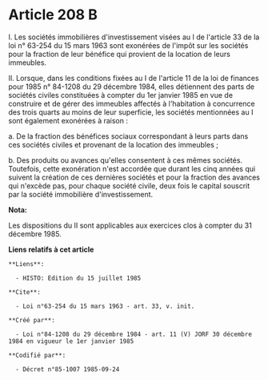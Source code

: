 # Article 208 B

I. Les sociétés immobilières d'investissement visées au I de l'article 33 de la loi n° 63-254 du 15 mars 1963 sont exonérées
de l'impôt sur les sociétés pour la fraction de leur bénéfice qui provient de la location de leurs immeubles.

II. Lorsque, dans les conditions fixées au I de l'article 11 de la loi de finances pour 1985 n° 84-1208 du 29 décembre 1984,
elles détiennent des parts de sociétés civiles constituées à compter du 1er janvier 1985 en vue de construire et de gérer des
immeubles affectés à l'habitation à concurrence des trois quarts au moins de leur superficie, les sociétés mentionnées au I
sont également exonérées à raison : 

a. De la fraction des bénéfices sociaux correspondant à leurs parts dans ces sociétés civiles et provenant de la location des
immeubles ; 

b. Des produits ou avances qu'elles consentent à ces mêmes sociétés. Toutefois, cette exonération n'est accordée que durant
les cinq années qui suivent la création de ces dernières sociétés et pour la fraction des avances qui n'excède pas, pour
chaque société civile, deux fois le capital souscrit par la société immobilière d'investissement.

**Nota:**

Les dispositions du II sont applicables aux exercices clos à compter du 31 décembre 1985.

**Liens relatifs à cet article**

	**Liens**:

	  - HISTO: Edition du 15 juillet 1985

	**Cite**:

	  - Loi n°63-254 du 15 mars 1963 - art. 33, v. init.

	**Créé par**:

	  - Loi n°84-1208 du 29 décembre 1984 - art. 11 (V) JORF 30 décembre 1984 en vigueur le 1er janvier 1985

	**Codifié par**:

	  - Décret n°85-1007 1985-09-24
